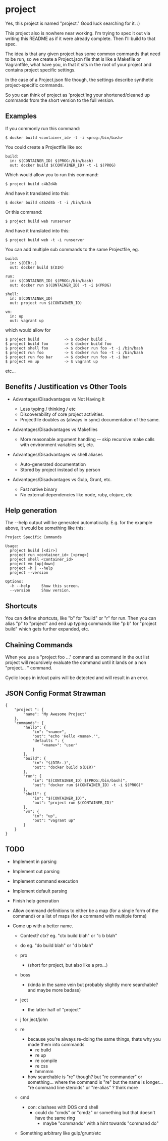 # project

Yes, this project is named "project."  Good luck searching for it. :)

This project also is nowhere near working.  I'm trying to spec it out via
writing this README as if it were already complete.  Then I'll build to that
spec.

The idea is that any given project has some common commands that need to be
run, so we create a Project.json file that is like a Makefile or Vagrantfile,
what have you, in that it sits in the root of your project and contains
project specific settings.

In the case of a Project.json file though, the settings describe synthetic
project-specific commands.

So you can think of project as 'project'ing your shortened/cleaned up commands
from the short version to the full version.


## Examples

If you commonly run this command:

    $ docker build <container_id> -t -i <prog:/bin/bash>

You could create a Projectfile like so:

    build:
      in: $(CONTAINER_ID) $(PROG:/bin/bash)
      out: docker build $(CONTAINER_ID) -t -i $(PROG)

Which would allow you to run this command:

    $ project build c4b2d4b

And have it translated into this:

    $ docker build c4b2d4b -t -i /bin/bash

Or this command:

    $ project build web runserver

And have it translated into this:

    $ project build web -t -i runserver

You can add multiple sub commands to the same Projectfile, eg.

    build:
      in: $(DIR:.)
      out: docker build $(DIR)

    run:
      in: $(CONTAINER_ID) $(PROG:/bin/bash)
      out: docker run $(CONTAINER_ID) -t -i $(PROG)

    shell:
      in: $(CONTAINER_ID)
      out: project run $(CONTAINER_ID)

    vm:
      in: up
      out: vagrant up

which would allow for

    $ project build           -> $ docker build .
    $ project build foo       -> $ docker build foo
    $ project shell foo       -> $ docker run foo -t -i /bin/bash
    $ project run foo         -> $ docker run foo -t -i /bin/bash
    $ project run foo bar     -> $ docker run foo -t -i bar
    $ project vm up           -> $ vagrant up

etc...

## Benefits / Justification vs Other Tools

- Advantages/Disadvantages vs Not Having It
  - Less typing / thinking / etc
  - Discoverability of core project activities.
  - Projectfile doubles as (always in sync) documentation of the same.

- Advantages/Disadvantages vs Makefiles
  - More reasonable argument handling -- skip recursive make calls with
    environment variables set, etc.

- Advantages/Disadvantages vs shell aliases
  - Auto-generated documentation
  - Stored by project instead of by person

- Advantages/Disadvantages vs Gulp, Grunt, etc.
  - Fast native binary
  - No external dependencies like node, ruby, clojure, etc


## Help generation

The --help output will be generated automatically.  E.g. for the example above,
it would be something like this:

    Project Specific Commands

    Usage:
      project build [<dir>]
      project run <container_id> [<prog>]
      project shell <container_id>
      project vm [up|down]
      project -h | --help
      project --version

    Options:
      -h --help     Show this screen.
      --version     Show version.


## Shortcuts

You can define shortcuts, like "b" for "build" or "r" for run.  Then you can
alias "p" to "project" and end up typing commands like "p b" for "project build"
which gets further expanded, etc.


## Chaining Commands

When you use a "project foo ..." command as command in the out list project will recursively evaluate the command until it lands on a non "project... " command.

Cyclic loops in in/out pairs will be detected and will result in an error.


## JSON Config Format Strawman

    {
        "project ": {
            "name": "My Awesome Project"
        },
        "commands": {
            "hello": {
                "in": "<name>",
                "out": "echo 'Hello <name>.'",
                "defaults ": {
                    "<name>": "user"
                }
            },
            "build": {
                "in": "$(DIR:.)",
                "out": "docker build $(DIR)"
            },
            "run": {
                "in": "$(CONTAINER_ID) $(PROG:/bin/bash)",
                "out": "docker run $(CONTAINER_ID) -t -i $(PROG)"
            },
            "shell": {
                "in": "$(CONTAINER_ID)",
                "out": "project run $(CONTAINER_ID)"
            },
            "vm": {
                "in": "up",
                "out": "vagrant up"
            }
        }
    }

## TODO

- Implement in parsing
- Implement out parsing
- Implement command execution
- Implement default parsing
- Finish help generation
- Allow command definitions to either be a map (for a single form of the command)
  or a list of maps (for a command with multiple forms)

- Come up with a better name.

  - Context? ctx?
    eg. "ctx build blah" or "c b blah"

  - do
    eg. "do build blah" or "d b blah"

  - pro
    - (short for project, but also like a pro...)

  - boss
    - (kinda in the same vein but probably slightly more searchable? and maybe
       more badass)

  - ject
    - the latter half of "project"

  - j for ject/john

  - re
    - because you're always re-doing the same things, thats why you made them into commands
      - re build
      - re up
      - re compile
      - re css
      - hmmmm
    - how searchable is "re" though? but "re commander" or something... where
      the command is "re" but the name is longer... "re command line steroids"
      or "re-alias" ? think more

  - cmd
    - con: clashses with DOS cmd shell
      - could do "cmds" or "cmdz" or something but that doesn't have the same ring
        - maybe "commando" with a hint towards "command do"

  - Something arbitrary like gulp/grunt/etc
